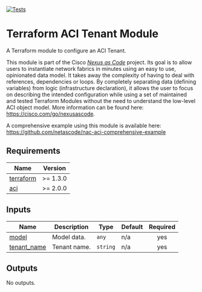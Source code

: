 <!-- BEGIN_TF_DOCS -->
[![Tests](https://github.com/netascode/terraform-aci-nac-tenant/actions/workflows/test.yml/badge.svg)](https://github.com/netascode/terraform-aci-nac-tenant/actions/workflows/test.yml)

# Terraform ACI Tenant Module

A Terraform module to configure an ACI Tenant.

This module is part of the Cisco [*Nexus as Code*](https://cisco.com/go/nexusascode) project. Its goal is to allow users to instantiate network fabrics in minutes using an easy to use, opinionated data model. It takes away the complexity of having to deal with references, dependencies or loops. By completely separating data (defining variables) from logic (infrastructure declaration), it allows the user to focus on describing the intended configuration while using a set of maintained and tested Terraform Modules without the need to understand the low-level ACI object model. More information can be found here: https://cisco.com/go/nexusascode.

A comprehensive example using this module is available here: https://github.com/netascode/nac-aci-comprehensive-example

## Requirements

| Name | Version |
|------|---------|
| <a name="requirement_terraform"></a> [terraform](#requirement\_terraform) | >= 1.3.0 |
| <a name="requirement_aci"></a> [aci](#requirement\_aci) | >= 2.0.0 |

## Inputs

| Name | Description | Type | Default | Required |
|------|-------------|------|---------|:--------:|
| <a name="input_model"></a> [model](#input\_model) | Model data. | `any` | n/a | yes |
| <a name="input_tenant_name"></a> [tenant\_name](#input\_tenant\_name) | Tenant name. | `string` | n/a | yes |

## Outputs

No outputs.
<!-- END_TF_DOCS -->